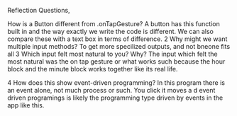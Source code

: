 Reflection Questions,


How is a Button different from .onTapGesture?
A button has this function built in and the way exactly we write the code is different. We can also compare these with a text box in terms of difference.
2 Why might we want multiple input methods?
To get more specilized outputs, and not bneone fits all
3 Which input felt most natural to you? Why?
The input which felt the most natural was the on tap gesture or what works such because the hour block and the minute block works together like its real life.

4 How does this show event-driven programming?
In this program there is an event alone, not much process or such. You click it moves a d event driven programings is likely the programming type driven by  events in the app like this.
